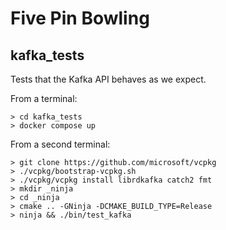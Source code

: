 # Five Pin Bowling

## kafka_tests

Tests that the Kafka API behaves as we expect.

From a terminal:
```
> cd kafka_tests
> docker compose up
```

From a second terminal:
```
> git clone https://github.com/microsoft/vcpkg
> ./vcpkg/bootstrap-vcpkg.sh
> ./vcpkg/vcpkg install librdkafka catch2 fmt
> mkdir _ninja
> cd _ninja
> cmake .. -GNinja -DCMAKE_BUILD_TYPE=Release
> ninja && ./bin/test_kafka
```